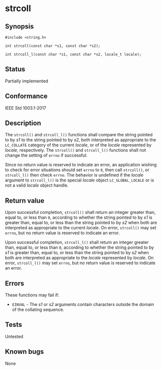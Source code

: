# strcoll

## Synopsis

`#include <string.h>`

`int strcoll(const char *s1, const char *s2);`

`int strcoll_l(const char *s1, const char *s2, locale_t locale);`

## Status

Partially implemented

## Conformance

IEEE Std 1003.1-2017

## Description

The `strcoll()` and `strcoll_l()`
functions shall compare the string pointed to by _s1_ to the string pointed to by _s2_, both interpreted as appropriate
to the `LC_COLLATE` category of the current _locale_, or of the _locale_ represented by _locale_, respectively.
The `strcoll()` and `strcoll_l()` functions shall not change the setting of `errno` if successful.

Since no return value is reserved to indicate an error, an application wishing to check for error situations should set
`errno` to `0`, then call `strcoll()`, or `strcoll_l()` then check `errno`.
The behavior is undefined if the _locale_ argument to `strcoll_l()` is the special _locale_ object `LC_GLOBAL_LOCALE`
or is not a valid _locale_ object handle.

## Return value

Upon successful completion, `strcoll()` shall return an integer greater than, equal to, or less than `0`, according to
whether the string pointed to by _s1_ is greater than, equal to, or less than the string pointed to by _s2_ when both
are interpreted as appropriate to the current _locale_. On error, `strcoll()` may set `errno`, but no return value is
reserved to indicate an error.

Upon successful completion, `strcoll_l()` shall return an integer greater than, equal to, or less than `0`, according to
whether the string pointed to by _s1_ is greater than, equal to, or less than the string pointed to by _s2_ when both
are interpreted as appropriate to the _locale_ represented by _locale_. On error, `strcoll_l()` may set `errno`, but no
return value is reserved to indicate an error.

## Errors

These functions may fail if:

* `EINVAL` - The _s1_ or _s2_ arguments contain characters outside the domain of the collating sequence.

## Tests

Untested

## Known bugs

None
